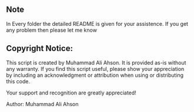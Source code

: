 ## Note

In Every folder the detailed README is given for your assistence. If you get any problem then please let me know


## Copyright Notice:
This script is created by Muhammad Ali Ahson. It is provided as-is without any warranty. If you find this script useful, please show your appreciation by including an acknowledgment or attribution when using or distributing this code.

Your support and recognition are greatly appreciated!

Author: Muhammad Ali Ahson
